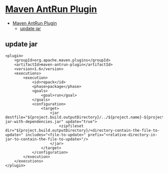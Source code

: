 # [Maven AntRun Plugin](https://maven.apache.org/plugins/maven-antrun-plugin/)

- [Maven AntRun Plugin](#maven-antrun-plugin)
  - [update jar](#update-jar)

## update jar

    <plugin>
        <groupId>org.apache.maven.plugins</groupId>
        <artifactId>maven-antrun-plugin</artifactId>
        <version>1.6</version>
        <executions>
            <execution>
                <id>repack</id>
                <phase>package</phase>
                <goals>
                    <goal>run</goal>
                </goals>
                <configuration>
                    <target>
                        <jar destfile="${project.build.outputDirectory}/../${project.name}-${project.version}-jar-with-dependencies.jar" update="true">
                            <zipfileset dir="${project.build.outputDirectory}/<directory-contain-the-file-to-update>" includes="<file-to-update>" prefix="<relative-directory-in-jar-to-contain-the-file-to-update>"/>
                        </jar>
                    </target>
                </configuration>
            </execution>
        </executions>
    </plugin>

